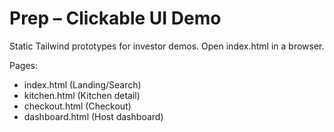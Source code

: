 # Prep – Clickable UI Demo

Static Tailwind prototypes for investor demos. Open index.html in a browser.

Pages:
- index.html (Landing/Search)
- kitchen.html (Kitchen detail)
- checkout.html (Checkout)
- dashboard.html (Host dashboard)
